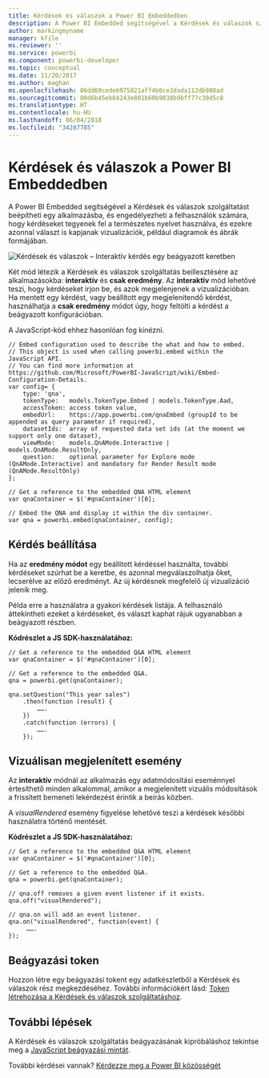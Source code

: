 ```yaml
---
title: Kérdések és válaszok a Power BI Embeddedben
description: A Power BI Embedded segítségével a Kérdések és válaszok szolgáltatást beépítheti egy alkalmazásba, és engedélyezheti a felhasználók számára, hogy kérdéseket tegyenek fel a természetes nyelvet használva.
author: markingmyname
manager: kfile
ms.reviewer: ''
ms.service: powerbi
ms.component: powerbi-developer
ms.topic: conceptual
ms.date: 11/20/2017
ms.author: maghan
ms.openlocfilehash: 86dd69cede6975021aff4b0ce3dada112db980ad
ms.sourcegitcommit: 80d6b45eb84243e801b60b9038b9bff77c30d5c8
ms.translationtype: HT
ms.contentlocale: hu-HU
ms.lasthandoff: 06/04/2018
ms.locfileid: "34287785"
---
```

# <a name="qa-in-power-bi-embedded"></a>Kérdések és válaszok a Power BI Embeddedben
A Power BI Embedded segítségével a Kérdések és válaszok szolgáltatást beépítheti egy alkalmazásba, és engedélyezheti a felhasználók számára, hogy kérdéseket tegyenek fel a természetes nyelvet használva, és ezekre azonnal választ is kapjanak vizualizációk, például diagramok és ábrák formájában.

![Kérdések és válaszok – Interaktív kérdés egy beágyazott keretben](media/qanda/embedded-qanda.gif)

Két mód létezik a Kérdések és válaszok szolgáltatás beillesztésére az alkalmazásokba: **interaktív** és **csak eredmény**. Az **interaktív** mód lehetővé teszi, hogy kérdéseket írjon be, és azok megjelenjenek a vizualizációban. Ha mentett egy kérdést, vagy beállított egy megjelenítendő kérdést, használhatja a **csak eredmény** módot úgy, hogy feltölti a kérdést a beágyazott konfigurációban.

A JavaScript-kód ehhez hasonlóan fog kinézni.

```
// Embed configuration used to describe the what and how to embed.
// This object is used when calling powerbi.embed within the JavaScript API.
// You can find more information at https://github.com/Microsoft/PowerBI-JavaScript/wiki/Embed-Configuration-Details.
var config= {
    type: 'qna',
    tokenType:   models.TokenType.Embed | models.TokenType.Aad,
    accessToken: access token value,
    embedUrl:    https://app.powerbi.com/qnaEmbed (groupId to be appended as query parameter if required),
    datasetIds:  array of requested data set ids (at the moment we support only one dataset),
    viewMode:    models.QnAMode.Interactive | models.QnAMode.ResultOnly,
    question:    optional parameter for Explore mode (QnAMode.Interactive) and mandatory for Render Result mode (QnAMode.ResultOnly)
};

// Get a reference to the embedded QNA HTML element
var qnaContainer = $('#qnaContainer')[0];

// Embed the QNA and display it within the div container.
var qna = powerbi.embed(qnaContainer, config);
```

## <a name="set-question"></a>Kérdés beállítása
Ha az **eredmény módot** egy beállított kérdéssel használta, további kérdéseket szúrhat be a keretbe, és azonnal megválaszolhatja őket, lecserélve az előző eredményt. Az új kérdésnek megfelelő új vizualizáció jelenik meg.

Példa erre a használatra a gyakori kérdések listája. A felhasználó áttekintheti ezeket a kérdéseket, és választ kaphat rájuk ugyanabban a beágyazott részben.

**Kódrészlet a JS SDK-használatához:**  

```        
// Get a reference to the embedded Q&A HTML element
var qnaContainer = $('#qnaContainer')[0];

// Get a reference to the embedded Q&A.
qna = powerbi.get(qnaContainer);

qna.setQuestion("This year sales")
    .then(function (result) {
        …….
    })
    .catch(function (errors) {
        …….
    });
```

## <a name="visual-rendered-event"></a>Vizuálisan megjelenített esemény
Az **interaktív** módnál az alkalmazás egy adatmódosítási eseménnyel értesíthető minden alkalommal, amikor a megjelenített vizuális módosítások a frissített bemeneti lekérdezést érintik a beírás közben.

A *visualRendered* esemény figyelése lehetővé teszi a kérdések későbbi használatra történő mentését. 

**Kódrészlet a JS SDK-használatához:**  

```
// Get a reference to the embedded Q&A HTML element
var qnaContainer = $('#qnaContainer')[0];

// Get a reference to the embedded Q&A.
qna = powerbi.get(qnaContainer);

// qna.off removes a given event listener if it exists.
qna.off("visualRendered");

// qna.on will add an event listener.
qna.on("visualRendered", function(event) {
     …….
});
```

## <a name="embed-token"></a>Beágyazási token
Hozzon létre egy beágyazási tokent egy adatkészletből a Kérdések és válaszok rész megkezdéséhez. További információkért lásd: [Token létrehozása a Kérdések és válaszok szolgáltatáshoz](https://msdn.microsoft.com/library/mt784614.aspx#qanda).

## <a name="next-steps"></a>További lépések
A Kérdések és válaszok szolgáltatás beágyazásának kipróbáláshoz tekintse meg a [JavaScript beágyazási mintát](https://microsoft.github.io/PowerBI-JavaScript/demo/).

További kérdései vannak? [Kérdezze meg a Power BI közösségét](http://community.powerbi.com/)

